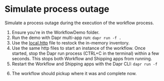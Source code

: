 # Simulate process outage

Simulate a process outage during the execution of the workflow process.

1. Ensure you're in the WorkflowDemo folder.
2. Run the demo with Dapr multi-app run:
  `dapr run -f .`
3. Use the [local.http](../../WorkflowDemo/local.http) file to restock the in-memory inventory.
4. Use the same http files to start an instance of the workflow. Once started, stop the Dapr run process (CTRL+C in the terminal) within a few seconds. This stops both Workflow and Shipping apps from running.
5. Restart the Workflow and Shipping apps with the Dapr CLI: `dapr run -f .`
6. The workflow should pickup where it was and complete now.
